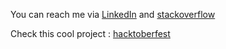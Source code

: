 You can reach me via [LinkedIn](https://www.linkedin.com/in/tamir-abutbul-10a695178/) and [stackoverflow](https://stackoverflow.com/users/8274756/tamir-abutbul)

Check this cool project : [hacktoberfest](https://hacktoberfest.digitalocean.com/)



<!--
**Tamir198/Tamir198** is a ✨ _special_ ✨ repository because its `README.md` (this file) appears on your GitHub profile.

Here are some ideas to get you started:
🔭 I’m currently working on ...
- 🌱 I’m currently learning ...
- 👯 I’m looking to collaborate on ...
- 🤔 I’m looking for help with ...
- 💬 Ask me about ...
- 📫 How to reach me: ...
- 😄 Pronouns: ...
- ⚡ Fun fact: ...

-->
